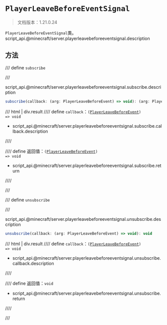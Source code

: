 # `PlayerLeaveBeforeEventSignal`

> 文档版本：1.21.0.24

`PlayerLeaveBeforeEventSignal`类。script_api.@minecraft/server.playerleavebeforeeventsignal.description

## 方法

/// define
`subscribe`


///

script_api.@minecraft/server.playerleavebeforeeventsignal.subscribe.description

```js
subscribe(callback: (arg: PlayerLeaveBeforeEvent) => void): (arg: PlayerLeaveBeforeEvent) => void
```

/// html | div.result
//// define
`callback`：<code>(<a href="../playerleavebeforeevent/">PlayerLeaveBeforeEvent</a>) =&gt; void</code>

- script_api.@minecraft/server.playerleavebeforeeventsignal.subscribe.callback.description


////

//// define
返回值：<code>(<a href="../playerleavebeforeevent/">PlayerLeaveBeforeEvent</a>) =&gt; void</code>

- script_api.@minecraft/server.playerleavebeforeeventsignal.subscribe.return


////

///


/// define
`unsubscribe`


///

script_api.@minecraft/server.playerleavebeforeeventsignal.unsubscribe.description

```js
unsubscribe(callback: (arg: PlayerLeaveBeforeEvent) => void): void
```

/// html | div.result
//// define
`callback`：<code>(<a href="../playerleavebeforeevent/">PlayerLeaveBeforeEvent</a>) =&gt; void</code>

- script_api.@minecraft/server.playerleavebeforeeventsignal.unsubscribe.callback.description


////

//// define
返回值：`void`

- script_api.@minecraft/server.playerleavebeforeeventsignal.unsubscribe.return


////

///

